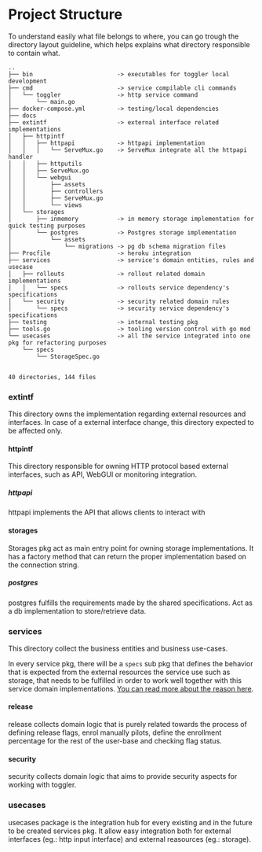 # Project Structure

To understand easily what file belongs to where,
you can go trough the directory layout guideline,
which helps explains what directory responsible to contain what.

```
..
├── bin                        -> executables for toggler local development 
├── cmd                        -> service compilable cli commands
│   └── toggler                -> http service command
│       └── main.go
├── docker-compose.yml         -> testing/local dependencies
├── docs
├── extintf                    -> external interface related implementations
│   ├── httpintf
│   │   ├── httpapi            -> httpapi implementation
│   │   │   └── ServeMux.go    -> ServeMux integrate all the httpapi handler
│   │   ├── httputils
│   │   ├── ServeMux.go
│   │   └── webgui
│   │       ├── assets
│   │       ├── controllers
│   │       ├── ServeMux.go
│   │       └── views
│   └── storages
│       ├── inmemory           -> in memory storage implementation for quick testing purposes
│       └── postgres           -> Postgres storage implementation
│           └── assets
│               └── migrations -> pg db schema migration files
├── Procfile                   -> heroku integration
├── services                   -> service's domain entities, rules and usecase 
│   ├── rollouts               -> rollout related domain implementations
│   │   └── specs              -> rollouts service dependency's specifications 
│   └── security               -> security related domain rules
│       └── specs              -> security service dependency's specifications
├── testing                    -> internal testing pkg
├── tools.go                   -> tooling version control with go mod
└── usecases                   -> all the service integrated into one pkg for refactoring purposes
    └── specs
        └── StorageSpec.go


40 directories, 144 files
```

### extintf
This directory owns the implementation regarding external resources and interfaces.
In case of a external interface change, this directory expected to be affected only.

#### httpintf
This directory responsible for owning HTTP protocol based external interfaces,
such as API, WebGUI or monitoring integration.

##### httpapi
httpapi implements the API that allows clients to interact with

#### storages
Storages pkg act as main entry point for owning storage implementations.
It has a factory method that can return the proper implementation based on the connection string.

##### postgres
postgres fulfills the requirements made by the shared specifications.
Act as a db implementation to store/retrieve data.

### services
This directory collect the business entities and business use-cases.

In every service pkg, there will be a `specs` sub pkg that defines the behavior that is expected 
from the external resources the service use such as storage,
that needs to be fulfilled in order to work well together with this service domain implementations.
[You can read more about the reason here](https://en.wikipedia.org/wiki/Design_by_contract).

#### release
release collects domain logic that is purely related towards the process of defining release flags,
enrol manually pilots, define the enrollment percentage for the rest of the user-base and checking flag status.

#### security
security collects domain logic that aims to provide security aspects for working with toggler.

### usecases
usecases package is the integration hub for every existing and in the future to be created services pkg.
It allow easy integration both 
for external interfaces (eg.: http input interface) 
and external reasources (eg.: storage).
